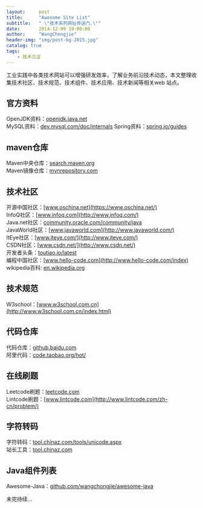 ```yaml
---
layout:     post
title:      "Awesome Site List"
subtitle:   " \"技术系列网址传送门.\""
date:       2014-12-09 19:00:00
author:     "WangChongjie"
header-img: "img/post-bg-2015.jpg"
catalog: true
tags:
    - 技术沉淀
---
```

工业实践中各类技术网站可以增强研发效率，了解业务前沿技术动态，本文整理收集技术社区、技术规范、技术组件、技术应用、技术新闻等相关web
站点。

## 官方资料

  OpenJDK资料：[openjdk.java.net](http://openjdk.java.net/projects/)  
  MySQL资料：[dev.mysql.com/doc/internals](https://dev.mysql.com/doc/internals/en/) 
  Spring资料：[spring.io/guides](http://spring.io/guides)  

## maven仓库

  Maven中央仓库：[search.maven.org](http://search.maven.org/)  
  Maven镜像仓库：[mvnrepository.com](http://mvnrepository.com/)  

## 技术社区

  开源中国社区：[www.oschina.net](https://www.oschina.net/)  
  InfoQ社区：[www.infoq.com](http://www.infoq.com/)  
  Java.net社区：[community.oracle.com/community/java](https://community.oracle.com/community/java)  
  JavaWorld社区：[www.javaworld.com](http://www.javaworld.com/)  
  ItEye社区：[www.iteye.com/](http://www.iteye.com/)  
  CSDN社区：[www.csdn.net/](http://www.csdn.net/)  
  开发者头条：[toutiao.io/latest](https://toutiao.io/latest)  
  编程中国社区：[www.hello-code.com](http://www.hello-code.com/index)  
  wikipedia百科: [en.wikipedia.org](https://en.wikipedia.org/wiki/Main_Page)  
 
## 技术规范
 
   W3school：[www.w3school.com.cn](http://www.w3school.com.cn/index.html)  
 
## 代码仓库

  代码仓库：[github.baidu.com](http://github.baidu.com)   
  阿里代码：[code.taobao.org/hot/](http://code.taobao.org/hot/)  
 
## 在线刷题
  
  Leetcode刷题：[leetcode.com](https://leetcode.com)  
  Lintcode刷题：[www.lintcode.com](http://www.lintcode.com/zh-cn/problem/)  
  
## 字符转码
  
  字符转码：[tool.chinaz.com/tools/unicode.aspx](http://tool.chinaz.com/tools/unicode.aspx)  
  站长工具：[tool.chinaz.com](http://tool.chinaz.com)  
  
## Java组件列表
  
  Awesome-Java：[github.com/wangchongjie/awesome-java](https://github.com/wangchongjie/awesome-java)  
  
  
  未完待续...  